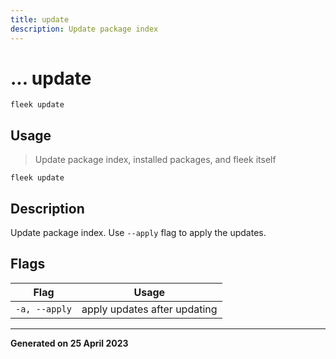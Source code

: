 ```yaml
---
title: update
description: Update package index
---
```


# ... update
`fleek update`

## Usage
> Update package index, installed packages, and fleek itself

```shell
fleek update
```

## Description


Update package index.
Use `--apply` flag to apply the updates.



## Flags
|Flag|Usage|
|----|-----|
|`-a, --apply`|apply updates after updating|


---
**Generated on 25 April 2023**
